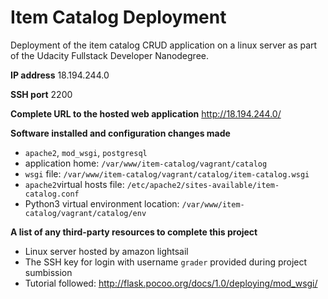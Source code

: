 # Item Catalog Deployment
Deployment of the item catalog CRUD application on a linux server as part of the Udacity Fullstack Developer Nanodegree.

**IP address**
18.194.244.0

**SSH port**
2200

**Complete URL to the hosted web application**
http://18.194.244.0/

**Software installed and configuration changes made**
- `apache2`, `mod_wsgi`, `postgresql`
- application home: `/var/www/item-catalog/vagrant/catalog`
- `wsgi` file: `/var/www/item-catalog/vagrant/catalog/item-catalog.wsgi`
- `apache2`virtual hosts file: `/etc/apache2/sites-available/item-catalog.conf`
- Python3 virtual environment location: `/var/www/item-catalog/vagrant/catalog/env`

**A list of any third-party resources to complete this project**
- Linux server hosted by amazon lightsail
- The SSH key for login with username `grader` provided during project sumbission
- Tutorial followed: http://flask.pocoo.org/docs/1.0/deploying/mod_wsgi/

